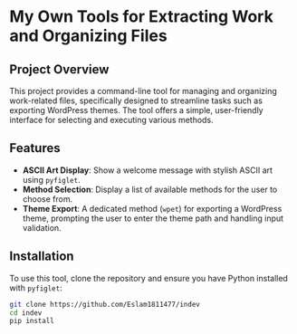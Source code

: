 # My Own Tools for Extracting Work and Organizing Files

## Project Overview
This project provides a command-line tool for managing and organizing work-related files, specifically designed to streamline tasks such as exporting WordPress themes. The tool offers a simple, user-friendly interface for selecting and executing various methods.

## Features
- **ASCII Art Display**: Show a welcome message with stylish ASCII art using `pyfiglet`.
- **Method Selection**: Display a list of available methods for the user to choose from.
- **Theme Export**: A dedicated method (`wpet`) for exporting a WordPress theme, prompting the user to enter the theme path and handling input validation.

## Installation
To use this tool, clone the repository and ensure you have Python installed with `pyfiglet`:

```bash
git clone https://github.com/Eslam1811477/indev
cd indev
pip install
